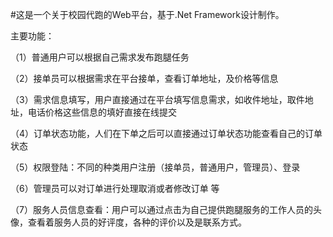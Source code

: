 #这是一个关于校园代跑的Web平台，基于.Net Framework设计制作。

主要功能：

（1）普通用户可以根据自己需求发布跑腿任务

（2）接单员可以根据需求在平台接单，查看订单地址，及价格等信息

（3）需求信息填写，用户直接通过在平台填写信息需求，如收件地址，取件地址，电话价格这些信息的填好直接在线提交

（4）订单状态功能，人们在下单之后可以直接通过订单状态功能查看自己的订单状态

（5）权限登陆：不同的种类用户注册（接单员，普通用户，管理员）、登录

（6）管理员可以对订单进行处理取消或者修改订单 等

（7）服务人员信息查看：用户可以通过点击为自己提供跑腿服务的工作人员的头像，查看着服务人员的好评度，各种的评价以及是联系方式。
